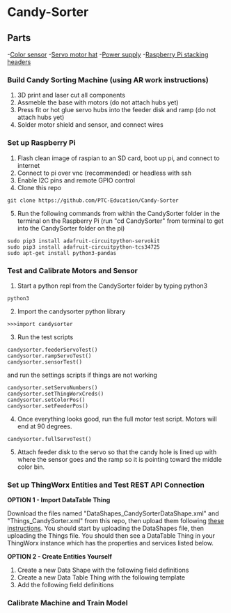 # Candy-Sorter

## Parts
-[Color sensor](https://learn.adafruit.com/assets/59109)
-[Servo motor hat](https://www.adafruit.com/product/2327?gclid=CjwKCAjw87SHBhBiEiwAukSeUXhnyrBdVb3wdNFaqTztPAIurUUoyuI3_6jCyiNULFe7ilsiTvhqtRoCTJgQAvD_BwE)
-[Power supply](https://www.adafruit.com/product/276)
-[Raspberry Pi stacking headers](https://www.adafruit.com/product/2223)

### Build Candy Sorting Machine (using AR work instructions)
1. 3D print and laser cut all components 
2. Assmeble the base with motors (do not attach hubs yet)
3. Press fit or hot glue servo hubs into the feeder disk and ramp (do not attach hubs yet)
4. Solder motor shield and sensor, and connect wires


### Set up Raspberry Pi
1. Flash clean image of raspian to an SD card, boot up pi, and connect to internet
2. Connect to pi over vnc (recommended) or headless with ssh
3. Enable I2C pins and remote GPIO control
4. Clone this repo
```
git clone https://github.com/PTC-Education/Candy-Sorter
```
5. Run the following commands from within the CandySorter folder in the terminal on the Raspberry Pi (run "cd CandySorter" from terminal to get into the CandySorter folder on the pi)
```
sudo pip3 install adafruit-circuitpython-servokit
sudo pip3 install adafruit-circuitpython-tcs34725
sudo apt-get install python3-pandas
```

### Test and Calibrate Motors and Sensor
1. Start a python repl from the CandySorter folder by typing python3
```
python3
```
2. Import the candysorter python library
```
>>>import candysorter
```
3. Run the test scripts
```
candysorter.feederServoTest()
candysorter.rampServoTest()
candysorter.sensorTest()
```
and run the settings scripts if things are not working
```
candysorter.setServoNumbers()
candysorter.setThingWorxCreds()
candysorter.setColorPos()
candysorter.setFeederPos()
```
4. Once everything looks good, run the full motor test script. Motors will end at 90 degrees.
```
candysorter.fullServoTest()
```
5. Attach feeder disk to the servo so that the candy hole is lined up with where the sensor goes and the ramp so it is pointing toward the middle color bin.

### Set up ThingWorx Entities and Test REST API Connection
**OPTION 1 - Import DataTable Thing**

Download the files named "DataShapes_CandySorterDataShape.xml" and "Things_CandySorter.xml" from this repo, then upload them following [these instructions](https://support.ptc.com/help/thingworx_hc/thingworx_8_hc/en/index.html#page/ThingWorx/Help/Getting_Started/ImportingandExportinginThingWorx/ImportingandExportingDataEntitiesandExtensions.html). You should start by uploading the DataShapes file, then uploading the Things file. You should then see a DataTable Thing in your ThingWorx instance which has the properties and services listed below.

**OPTION 2 - Create Entities Yourself**

1. Create a new Data Shape with the following field definitions
2. Create a new Data Table Thing with the following template
3. Add the following field definitions

### Calibrate Machine and Train Model
